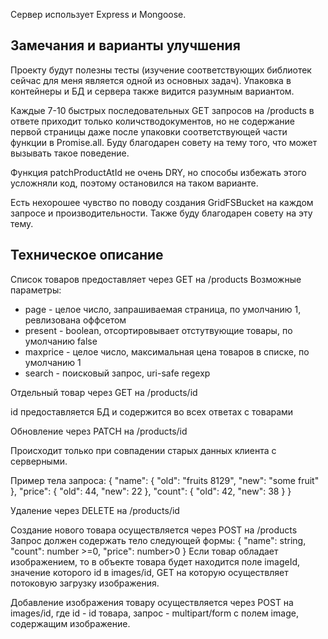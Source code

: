 Сервер использует Express и Mongoose.

## Замечания и варианты улучшения

Проекту будут полезны тесты (изучение соответствующих библиотек сейчас для меня является одной из основных задач). Упаковка в контейнеры и БД и сервера также видится разумным вариантом.

Каждые 7-10 быстрых последовательных GET запросов на /products в ответе приходит только количстводокументов, но не содержание первой страницы даже после упаковки соответствующей части функции в Promise.all. Буду благодарен совету на тему того, что может вызывать такое поведение.

Функция patchProductAtId не очень DRY, но способы избежать этого усложняли код, поэтому остановился на таком варианте.

Есть нехорошее чувство по поводу создания GridFSBucket на каждом запросе и производительности. Также буду благодарен совету на эту тему.

## Техническое описание

Список товаров предоставляет через GET на /products
Возможные параметры:

- page - целое число, запрашиваемая страница, по умолчанию 1, ревлизована оффсетом
- present - boolean, отсортировывает отстутвующие товары, по умолчанию false
- maxprice - целое число, максимальная цена товаров в списке, по умолчанию 1
- search - поисковый запрос, uri-safe regexp

Отдельный товар через GET на /products/id

id предоставляется БД и содержится во всех ответах с товарами

Обновление через PATCH на /products/id

Происходит только при совпадении старых данных клиента с серверными.

Пример тела запроса:
{
"name": {
"old": "fruits 8129",
"new": "some fruit"
},
"price": {
"old": 44,
"new": 22
},
"count": {
"old": 42,
"new": 38
}
}

Удаление через DELETE на /products/id

Coздание нового товара осуществляется через POST на /products
Запрос должен содержать тело следующей формы:
{
"name": string,
"count": number >=0,
"price": number>0
}
Если товар обладает изображением, то в объекте товара будет находится поле imageId,
значение которого id в images/id, GET на которую осуществляет потоковую загрузку изображения.

Добавление изображения товару осуществляется через POST на images/id, где id - id товара, запрос - multipart/form с полем image, содержащим изображение.
